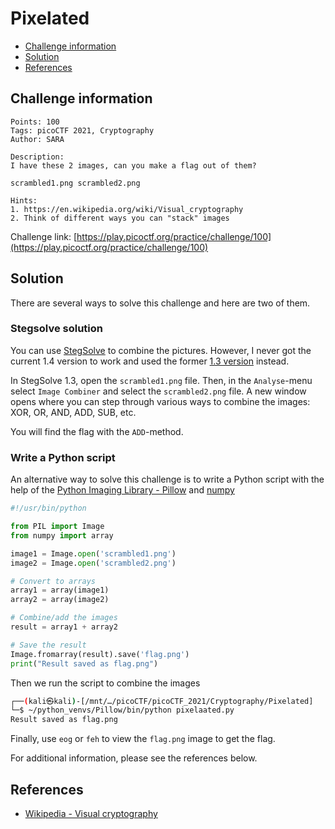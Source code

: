 # Pixelated

- [Challenge information](#challenge-information)
- [Solution](#solution)
- [References](#references)

## Challenge information
```
Points: 100
Tags: picoCTF 2021, Cryptography
Author: SARA

Description:
I have these 2 images, can you make a flag out of them? 

scrambled1.png scrambled2.png

Hints:
1. https://en.wikipedia.org/wiki/Visual_cryptography
2. Think of different ways you can "stack" images
```
Challenge link: [https://play.picoctf.org/practice/challenge/100](https://play.picoctf.org/practice/challenge/100)

## Solution

There are several ways to solve this challenge and here are two of them.

### Stegsolve solution

You can use [StegSolve](https://github.com/Giotino/stegsolve) to combine the pictures. However, I never got the current 1.4 version to work and used the former [1.3 version](http://www.caesum.com/handbook/stego.htm) instead. 

In StegSolve 1.3, open the `scrambled1.png` file. Then, in the `Analyse`-menu select `Image Combiner` and select the `scrambled2.png` file. A new window opens where you can step through various ways to combine the images: XOR, OR, AND, ADD, SUB, etc.

You will find the flag with the `ADD`-method.

### Write a Python script

An alternative way to solve this challenge is to write a Python script with the help of the [Python Imaging Library - Pillow](https://pypi.org/project/Pillow/) and [numpy](https://pypi.org/project/numpy/)
```python
#!/usr/bin/python

from PIL import Image
from numpy import array

image1 = Image.open('scrambled1.png')
image2 = Image.open('scrambled2.png')

# Convert to arrays
array1 = array(image1)
array2 = array(image2)

# Combine/add the images
result = array1 + array2

# Save the result
Image.fromarray(result).save('flag.png')
print("Result saved as flag.png")
```

Then we run the script to combine the images
```bash
┌──(kali㉿kali)-[/mnt/…/picoCTF/picoCTF_2021/Cryptography/Pixelated]
└─$ ~/python_venvs/Pillow/bin/python pixelaated.py
Result saved as flag.png
```

Finally, use `eog` or `feh` to view the `flag.png` image to get the flag.

For additional information, please see the references below.

## References

- [Wikipedia - Visual cryptography](https://en.wikipedia.org/wiki/Visual_cryptography)
